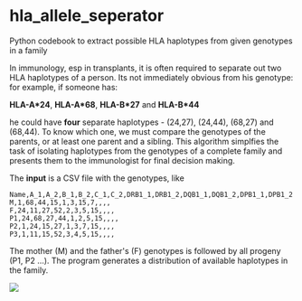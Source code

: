 # hla_allele_seperator
Python codebook to extract possible HLA haplotypes from given genotypes in a family

In immunology, esp in transplants, it is often required to separate out two HLA haplotypes of a person. Its not immediately obvious from his genotype: for example, if someone has:

__HLA-A\*24__, __HLA-A\*68__, __HLA-B\*27__ and __HLA-B\*44__

he could have __four__ separate haplotypes - (24,27), (24,44), (68,27) and (68,44). To know which one, we must compare the genotypes of the parents, or at least one parent and a sibling. This algorithm simplfies the task of isolating haplotypes from the genotypes of a complete family and presents them to the immunologist for final decision making.

The **input** is a CSV file with the genotypes, like

```
Name,A_1,A_2,B_1,B_2,C_1,C_2,DRB1_1,DRB1_2,DQB1_1,DQB1_2,DPB1_1,DPB1_2
M,1,68,44,15,1,3,15,7,,,,
F,24,11,27,52,2,3,5,15,,,,
P1,24,68,27,44,1,2,5,15,,,,
P2,1,24,15,27,1,3,7,15,,,,
P3,1,11,15,52,3,4,5,15,,,,
```

The mother (M) and the father's (F) genotypes is followed by all progeny (P1, P2 ...). The program generates a distribution of available haplotypes in the family.

![](hla_allele_family.png)
